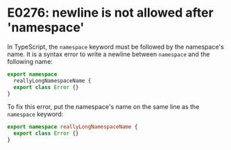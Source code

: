 # E0276: newline is not allowed after 'namespace'

In TypeScript, the `namespace` keyword must be followed by the namespace's name.
It is a syntax error to write a newline between `namespace` and the following
name:

```typescript
export namespace
  reallyLongNamespaceName {
  export class Error {}
}
```

To fix this error, put the namespace's name on the same line as the `namespace`
keyword:

```typescript
export namespace reallyLongNamespaceName {
  export class Error {}
}
```
